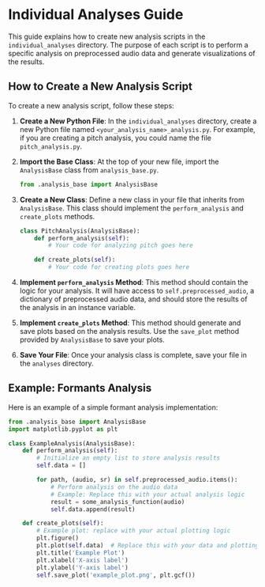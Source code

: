 # Individual Analyses Guide

This guide explains how to create new analysis scripts in the `individual_analyses` directory. The purpose of each script is to perform a specific analysis on preprocessed audio data and generate visualizations of the results.

## How to Create a New Analysis Script

To create a new analysis script, follow these steps:

1. **Create a New Python File**: In the `individual_analyses` directory, create a new Python file named `<your_analysis_name>_analysis.py`. For example, if you are creating a pitch analysis, you could name the file `pitch_analysis.py`.

2. **Import the Base Class**: At the top of your new file, import the `AnalysisBase` class from `analysis_base.py`.

   ```python
   from .analysis_base import AnalysisBase
   ```

3. **Create a New Class**: Define a new class in your file that inherits from `AnalysisBase`. This class should implement the `perform_analysis` and `create_plots` methods.

   ```python
   class PitchAnalysis(AnalysisBase):
       def perform_analysis(self):
           # Your code for analyzing pitch goes here

       def create_plots(self):
           # Your code for creating plots goes here
   ```

4. **Implement `perform_analysis` Method**: This method should contain the logic for your analysis. It will have access to `self.preprocessed_audio`, a dictionary of preprocessed audio data, and should store the results of the analysis in an instance variable.

5. **Implement `create_plots` Method**: This method should generate and save plots based on the analysis results. Use the `save_plot` method provided by `AnalysisBase` to save your plots.

6. **Save Your File**: Once your analysis class is complete, save your file in the `analyses` directory.

## Example: Formants Analysis

Here is an example of a simple formant analysis implementation:

```python
from .analysis_base import AnalysisBase
import matplotlib.pyplot as plt

class ExampleAnalysis(AnalysisBase):
    def perform_analysis(self):
        # Initialize an empty list to store analysis results
        self.data = []

        for path, (audio, sr) in self.preprocessed_audio.items():
            # Perform analysis on the audio data
            # Example: Replace this with your actual analysis logic
            result = some_analysis_function(audio)
            self.data.append(result)

    def create_plots(self):
        # Example plot: replace with your actual plotting logic
        plt.figure()
        plt.plot(self.data)  # Replace this with your data and plotting code
        plt.title('Example Plot')
        plt.xlabel('X-axis label')
        plt.ylabel('Y-axis label')
        self.save_plot('example_plot.png', plt.gcf())
```
